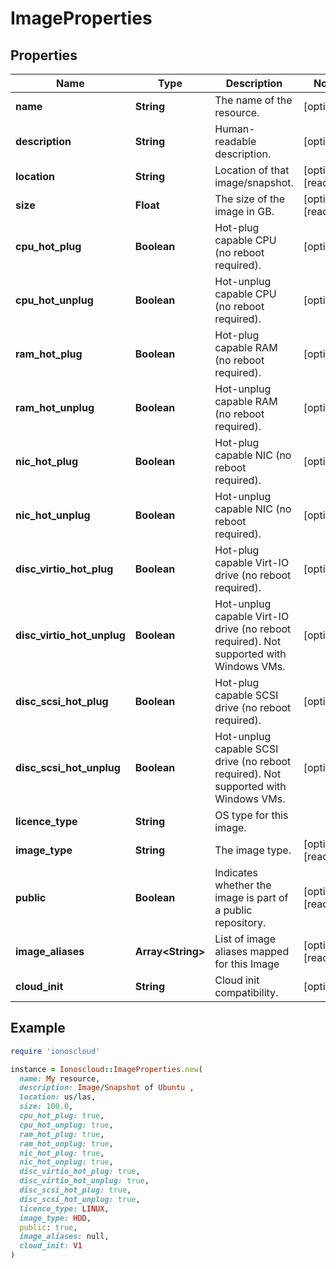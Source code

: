 # ImageProperties

## Properties

| Name | Type | Description | Notes |
| ---- | ---- | ----------- | ----- |
| **name** | **String** | The name of the  resource. | [optional] |
| **description** | **String** | Human-readable description. | [optional] |
| **location** | **String** | Location of that image/snapshot.  | [optional][readonly] |
| **size** | **Float** | The size of the image in GB. | [optional][readonly] |
| **cpu_hot_plug** | **Boolean** | Hot-plug capable CPU (no reboot required). | [optional] |
| **cpu_hot_unplug** | **Boolean** | Hot-unplug capable CPU (no reboot required). | [optional] |
| **ram_hot_plug** | **Boolean** | Hot-plug capable RAM (no reboot required). | [optional] |
| **ram_hot_unplug** | **Boolean** | Hot-unplug capable RAM (no reboot required). | [optional] |
| **nic_hot_plug** | **Boolean** | Hot-plug capable NIC (no reboot required). | [optional] |
| **nic_hot_unplug** | **Boolean** | Hot-unplug capable NIC (no reboot required). | [optional] |
| **disc_virtio_hot_plug** | **Boolean** | Hot-plug capable Virt-IO drive (no reboot required). | [optional] |
| **disc_virtio_hot_unplug** | **Boolean** | Hot-unplug capable Virt-IO drive (no reboot required). Not supported with Windows VMs. | [optional] |
| **disc_scsi_hot_plug** | **Boolean** | Hot-plug capable SCSI drive (no reboot required). | [optional] |
| **disc_scsi_hot_unplug** | **Boolean** | Hot-unplug capable SCSI drive (no reboot required). Not supported with Windows VMs. | [optional] |
| **licence_type** | **String** | OS type for this image. |  |
| **image_type** | **String** | The image type. | [optional][readonly] |
| **public** | **Boolean** | Indicates whether the image is part of a public repository. | [optional][readonly] |
| **image_aliases** | **Array&lt;String&gt;** | List of image aliases mapped for this Image | [optional][readonly] |
| **cloud_init** | **String** | Cloud init compatibility. | [optional] |

## Example

```ruby
require 'ionoscloud'

instance = Ionoscloud::ImageProperties.new(
  name: My resource,
  description: Image/Snapshot of Ubuntu ,
  location: us/las,
  size: 100.0,
  cpu_hot_plug: true,
  cpu_hot_unplug: true,
  ram_hot_plug: true,
  ram_hot_unplug: true,
  nic_hot_plug: true,
  nic_hot_unplug: true,
  disc_virtio_hot_plug: true,
  disc_virtio_hot_unplug: true,
  disc_scsi_hot_plug: true,
  disc_scsi_hot_unplug: true,
  licence_type: LINUX,
  image_type: HDD,
  public: true,
  image_aliases: null,
  cloud_init: V1
)
```

